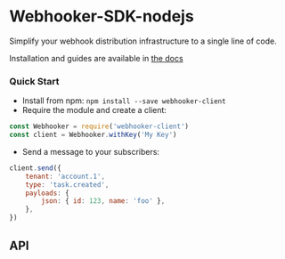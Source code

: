 # Webhooker-SDK-nodejs

Simplify your webhook distribution infrastructure to a single line of code.

Installation and guides are available in [the docs](https://webhooker.github.io/webhooker-sdk-nodejs)

### Quick Start

- Install from npm: `npm install --save webhooker-client`
- Require the module and create a client:

```js
const Webhooker = require('webhooker-client')
const client = Webhooker.withKey('My Key')
```

- Send a message to your subscribers:

```js
client.send({ 
	tenant: 'account.1', 
	type: 'task.created', 
	payloads: { 
		json: { id: 123, name: 'foo' },
	},
})
```

## API
